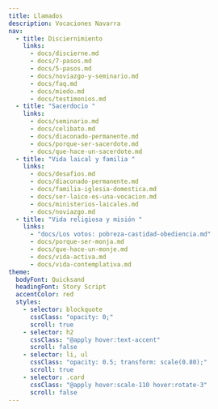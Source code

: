 ```yaml
---
title: Llamados
description: Vocaciones Navarra
nav:
  - title: Disciernimiento
    links:
      - docs/discierne.md
      - docs/7-pasos.md
      - docs/5-pasos.md
      - docs/noviazgo-y-seminario.md
      - docs/faq.md
      - docs/miedo.md
      - docs/testimonios.md
  - title: "Sacerdocio "
    links:
      - docs/seminario.md
      - docs/celibato.md
      - docs/diaconado-permanente.md
      - docs/porque-ser-sacerdote.md
      - docs/que-hace-un-sacerdote.md
  - title: "Vida laical y familia "
    links:
      - docs/desafios.md
      - docs/diaconado-permanente.md
      - docs/familia-iglesia-domestica.md
      - docs/ser-laico-es-una-vocacion.md
      - docs/ministerios-laicales.md
      - docs/noviazgo.md
  - title: "Vida religiosa y misión "
    links:
      - "docs/Los votos: pobreza-castidad-obediencia.md"
      - docs/porque-ser-monja.md
      - docs/que-hace-un-monje.md
      - docs/vida-activa.md
      - docs/vida-contemplativa.md
theme:
  bodyFont: Quicksand
  headingFont: Story Script
  accentColor: red
  styles:
    - selector: blockquote
      cssClass: "opacity: 0;"
      scroll: true
    - selector: h2
      cssClass: "@apply hover:text-accent"
      scroll: false
    - selector: li, ul
      cssClass: "opacity: 0.5; transform: scale(0.80);"
      scroll: true
    - selector: .card
      cssClass: "@apply hover:scale-110 hover:rotate-3"
      scroll: false
---
```

